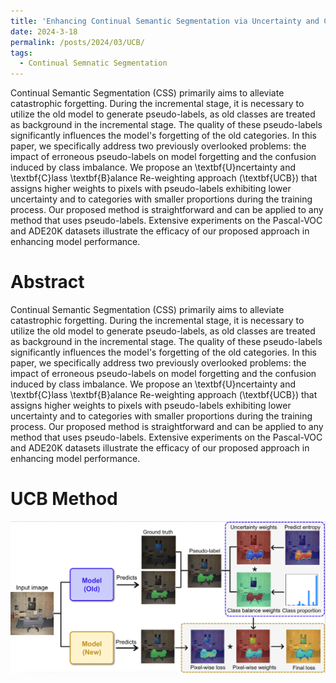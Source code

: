 ```yaml
---
title: 'Enhancing Continual Semantic Segmentation via Uncertainty and Class Balance Re-weighting'
date: 2024-3-18
permalink: /posts/2024/03/UCB/
tags:
  - Continual Semnatic Segmentation
---
```


Continual Semantic Segmentation (CSS) primarily aims to alleviate catastrophic forgetting. During the incremental stage, it is necessary to utilize the old model to generate pseudo-labels, as old classes are treated as background in the incremental stage. The quality of these pseudo-labels significantly influences the model's forgetting of the old categories. In this paper, we specifically address two previously overlooked problems: the impact of erroneous pseudo-labels on model forgetting and the confusion induced by class imbalance. We propose an \textbf{U}ncertainty and \textbf{C}lass \textbf{B}alance Re-weighting approach (\textbf{UCB}) that assigns higher weights to pixels with pseudo-labels exhibiting lower uncertainty and to categories with smaller proportions during the training process. Our proposed method is straightforward and can be applied to any method that uses pseudo-labels. Extensive experiments on the Pascal-VOC and ADE20K datasets illustrate the efficacy of our proposed approach in enhancing model performance.

Abstract
======
Continual Semantic Segmentation (CSS) primarily aims to alleviate catastrophic forgetting. During the incremental stage, it is necessary to utilize the old model to generate pseudo-labels, as old classes are treated as background in the incremental stage. The quality of these pseudo-labels significantly influences the model's forgetting of the old categories. In this paper, we specifically address two previously overlooked problems: the impact of erroneous pseudo-labels on model forgetting and the confusion induced by class imbalance. We propose an \textbf{U}ncertainty and \textbf{C}lass \textbf{B}alance Re-weighting approach (\textbf{UCB}) that assigns higher weights to pixels with pseudo-labels exhibiting lower uncertainty and to categories with smaller proportions during the training process. Our proposed method is straightforward and can be applied to any method that uses pseudo-labels. Extensive experiments on the Pascal-VOC and ADE20K datasets illustrate the efficacy of our proposed approach in enhancing model performance.

UCB Method
======
![alt text](images/main.png)
